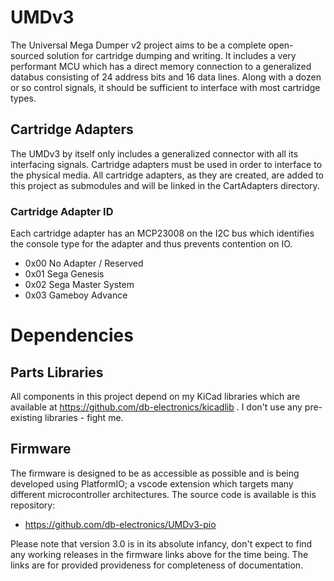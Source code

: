 # UMDv3
The Universal Mega Dumper v2 project aims to be a complete open-sourced solution for cartridge dumping and writing. It includes a very performant MCU which has a direct memory connection to a generalized databus consisting of 24 address bits and 16 data lines. Along with a dozen or so control signals, it should be sufficient to interface with most cartridge types.

## Cartridge Adapters
The UMDv3 by itself only includes a generalized connector with all its interfacing signals. Cartridge adapters must be used in order to interface to the physical media. All cartridge adapters, as they are created, are added to this project as submodules and will be linked in the CartAdapters directory.

### Cartridge Adapter ID
Each cartridge adapter has an MCP23008 on the I2C bus which identifies the console type for the adapter and thus prevents contention on IO.

- 0x00 No Adapter / Reserved
- 0x01 Sega Genesis
- 0x02 Sega Master System
- 0x03 Gameboy Advance

# Dependencies
## Parts Libraries
All components in this project depend on my KiCad libraries which are available at https://github.com/db-electronics/kicadlib . I don't use any pre-existing libraries - fight me.

## Firmware
The firmware is designed to be as accessible as possible and is being developed using PlatformIO; a vscode extension which targets many different microcontroller architectures. The source code is available is this repository:

- https://github.com/db-electronics/UMDv3-pio

Please note that version 3.0 is in its absolute infancy, don't expect to find any working releases in the firmware links above for the time being. The links are for provided provideness for completeness of documentation.